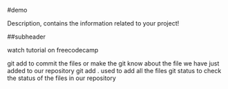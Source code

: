 #demo

Description, contains the information related to your project!

##subheader

watch tutorial on freecodecamp

git add to commit the files or make the git know about the file we have just added to our repository
git add . used to add all the files
git status to check the status of the files in our repository
